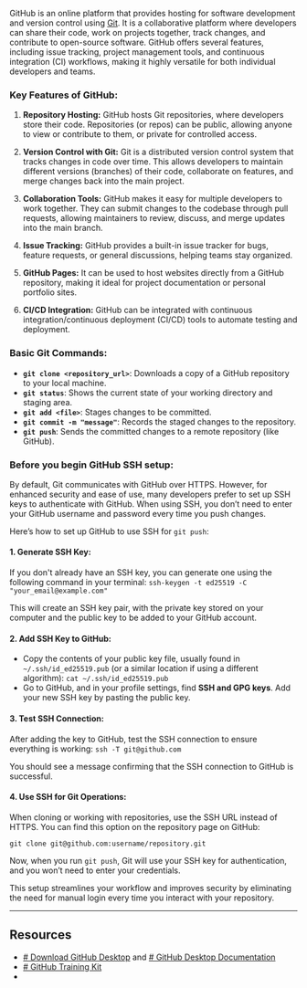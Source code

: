 GitHub is an online platform that provides hosting for software development and version control using [Git](Web-Application-Development-Docu/Tools/VCS/Git). It is a collaborative platform where developers can share their code, work on projects together, track changes, and contribute to open-source software. GitHub offers several features, including issue tracking, project management tools, and continuous integration (CI) workflows, making it highly versatile for both individual developers and teams.

### Key Features of GitHub:

1. **Repository Hosting:** GitHub hosts Git repositories, where developers store their code. Repositories (or repos) can be public, allowing anyone to view or contribute to them, or private for controlled access.
    
2. **Version Control with Git:** Git is a distributed version control system that tracks changes in code over time. This allows developers to maintain different versions (branches) of their code, collaborate on features, and merge changes back into the main project.
    
3. **Collaboration Tools:** GitHub makes it easy for multiple developers to work together. They can submit changes to the codebase through pull requests, allowing maintainers to review, discuss, and merge updates into the main branch.
    
4. **Issue Tracking:** GitHub provides a built-in issue tracker for bugs, feature requests, or general discussions, helping teams stay organized.
    
5. **GitHub Pages:** It can be used to host websites directly from a GitHub repository, making it ideal for project documentation or personal portfolio sites.
    
6. **CI/CD Integration:** GitHub can be integrated with continuous integration/continuous deployment (CI/CD) tools to automate testing and deployment.
### Basic Git Commands:
- **`git clone <repository_url>`**: Downloads a copy of a GitHub repository to your local machine.
- **`git status`**: Shows the current state of your working directory and staging area.
- **`git add <file>`**: Stages changes to be committed.
- **`git commit -m "message"`**: Records the staged changes to the repository.
- **`git push`**: Sends the committed changes to a remote repository (like GitHub).

### Before you begin GitHub SSH setup:

By default, Git communicates with GitHub over HTTPS. However, for enhanced security and ease of use, many developers prefer to set up SSH keys to authenticate with GitHub. When using SSH, you don’t need to enter your GitHub username and password every time you push changes.

Here’s how to set up GitHub to use SSH for `git push`:

#### 1. **Generate SSH Key**:

If you don't already have an SSH key, you can generate one using the following command in your terminal:
`ssh-keygen -t ed25519 -C "your_email@example.com"`

This will create an SSH key pair, with the private key stored on your computer and the public key to be added to your GitHub account.
#### 2. **Add SSH Key to GitHub**:

- Copy the contents of your public key file, usually found in `~/.ssh/id_ed25519.pub` (or a similar location if using a different algorithm):
`cat ~/.ssh/id_ed25519.pub`
- Go to GitHub, and in your profile settings, find **SSH and GPG keys**. Add your new SSH key by pasting the public key.

#### 3. **Test SSH Connection**:

After adding the key to GitHub, test the SSH connection to ensure everything is working:
`ssh -T git@github.com`

You should see a message confirming that the SSH connection to GitHub is successful.

#### 4. **Use SSH for Git Operations**:

When cloning or working with repositories, use the SSH URL instead of HTTPS. You can find this option on the repository page on GitHub:

`git clone git@github.com:username/repository.git`

Now, when you run `git push`, Git will use your SSH key for authentication, and you won’t need to enter your credentials.

This setup streamlines your workflow and improves security by eliminating the need for manual login every time you interact with your repository.

---
## Resources
* [# Download GitHub Desktop](https://desktop.github.com/download/) and [# GitHub Desktop Documentation](https://docs.github.com/en/desktop/installing-and-authenticating-to-github-desktop/installing-github-desktop)
* [# GitHub Training Kit](https://training.github.com/)
* 